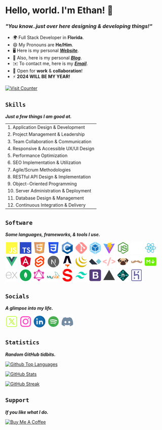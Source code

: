 # Hello, world. I'm Ethan! 👋

### **_"You know..just over here designing & developing things!"_**

- 🌍 Full Stack Developer in **Florida**.
- 😄 My Pronouns are **He/Him**.
- 🖥️ Here is my personal **_[Website](https://www.egxworld.net)_**.
- 📝 Also, here is my personal **_[Blog](https://www.egxblog.net)_**.
- ✉️ To contact me, here is my **_[Email](mailto:egarrisxn@gmail.com)_**.
- 🤝 Open for **work** & **collaboration**!
- ⚡ **2024 WILL BE MY YEAR!**

[![Visit Counter](https://komarev.com/ghpvc/?username=egarrisxn&style=flat-square&color=blue)](https://www.github.com/egarrisxn)

## `Skills`

**_Just a few things I am good at._**

<table>
  <tr>
    <td>1. Application Design & Development</td>
  </tr>
  <tr>
    <td>2. Project Management & Leadership</td>
  </tr>
  <tr>
    <td>3. Team Collaboration & Communication</td>
  </tr>
  <tr>
    <td>4. Responsive & Accessible UX/UI Design</td>
  </tr>
  <tr>
    <td>5. Performance Optimization</td>
  </tr>
  <tr>
    <td>6. SEO Implementation & Utilization</td>
  </tr>
  <tr>
    <td>7. Agile/Scrum Methodologies</td>
  </tr>
  <tr>
    <td>8. RESTful API Design & Implementation</td>
  </tr>
  <tr>
    <td>9. Object-Oriented Programming</td>
  </tr>
  <tr>
    <td>10. Server Administration & Deployment</td>
  </tr>
  <tr>
    <td>11. Database Design & Management</td>
  </tr>
  <tr>
    <td>12. Continuous Integration & Delivery</td>
  </tr>
</table>

## `Software`

**_Some languages, frameworks, & tools I use._**

<a href="https://developer.mozilla.org/en-US/docs/Web/JavaScript" target="_blank" rel="noreferrer"><img src="https://raw.githubusercontent.com/egarrisxn/icons/main/skills/js.svg" width="40" height="40" alt="JavaScript" /></a>
<a href="https://www.typescriptlang.org/" target="_blank" rel="noreferrer"><img src="https://raw.githubusercontent.com/egarrisxn/icons/main/skills/ts.svg" width="40" height="40" alt="Typescript" /></a>
<a href="https://www.html.com/html5/" target="_blank" rel="noreferrer"><img src="https://raw.githubusercontent.com/egarrisxn/icons/main/skills/html5.svg" width="40" height="40" alt="Html5" /></a>
<a href="https://www.css3.com/" target="_blank" rel="noreferrer"> <img src="https://raw.githubusercontent.com/egarrisxn/icons/main/skills/css3.svg" width="40" height="40" alt="Css3" /></a>
<a href="https://www.cprogramming.com/" target="_blank" rel="noreferrer"><img src="https://raw.githubusercontent.com/egarrisxn/icons/main/skills/c.svg" width="40" height="40" alt="C" /></a>
<a href="https://www.git-scm.com/" target="_blank" rel="noreferrer"><img src="https://raw.githubusercontent.com/egarrisxn/icons/main/skills/git.svg" width="40" height="40" alt="Git" /></a>
<a href="https://webpack.js.org/" target="_blank" rel="noreferrer"><img src="https://raw.githubusercontent.com/egarrisxn/icons/main/skills/webpack.svg" width="40" height="40" alt="Webpack" /></a>
<a href="https://vitejs.dev/" target="_blank" rel="noreferrer"> <img src="https://raw.githubusercontent.com/EGARRISXN/icons/main/skills/vite.svg" alt="Vite" width="40" height="40"/></a>
<a href="https://www.nodejs.org/" target="_blank" rel="noreferrer"><img src="https://raw.githubusercontent.com/egarrisxn/icons/main/skills/nodejs.svg" width="40" height="40" alt="NodeJS" /></a>
<a href="https://www.deno.com/" target="_blank" rel="noreferrer"><img src="https://raw.githubusercontent.com/egarrisxn/icons/main/skills/deno.svg" width="40" height="40" alt="Deno" /></a>
<a href="https://www.reactjs.org/" target="_blank" rel="noreferrer"><img src="https://raw.githubusercontent.com/egarrisxn/icons/main/skills/react.svg" width="40" height="40" alt="React" /></a>
<a href="https://www.vuejs.org/" target="_blank" rel="noreferrer"><img src="https://raw.githubusercontent.com/egarrisxn/icons/main/skills/vue.svg" width="40" height="40" alt="Vue" /></a>
<a href="https://www.angular.org/" target="_blank" rel="noreferrer"><img src="https://raw.githubusercontent.com/egarrisxn/icons/main/skills/angular.svg" width="40" height="40" alt="Angular" /></a>
<a href="https://svelte.dev/" target="_blank" rel="noreferrer"> <img src="https://raw.githubusercontent.com/EGARRISXN/icons/main/skills/svelte.svg" alt="Svelte" width="40" height="40"/></a>
<a href="https://www.nextjs.org/" target="_blank" rel="noreferrer"><img src="https://raw.githubusercontent.com/egarrisxn/icons/main/skills/next.svg" width="40" height="40" alt="NextJS" /></a>
<a href="https://www.astro.build/" target="_blank" rel="noreferrer"> <img src="https://raw.githubusercontent.com/egarrisxn/icons/main/skills/astro.svg" width="40" height="40" alt="Astro" /></a>
<a href="https://www.jquery.com/" target="_blank" rel="noreferrer"> <img src="https://raw.githubusercontent.com/egarrisxn/icons/main/skills/jquery.svg" width="40" height="40" alt="jQuery" /></a>
<a href="https://alpinejs.dev/" target="_blank" rel="noreferrer"> <img src="https://raw.githubusercontent.com/egarrisxn/icons/main/skills/alpine.svg" width="40" height="40" alt="Alpinejs" /></a>
<a href="https://htmx.org/" target="_blank" rel="noreferrer"> <img src="https://raw.githubusercontent.com/egarrisxn/icons/main/skills/htmx.svg" width="40" height="40"  alt="HTMX" /></a>
<a href="https://pugjs.org/" target="_blank" rel="noreferrer"> <img src="https://raw.githubusercontent.com/egarrisxn/icons/main/skills/pug.svg" width="40" height="40"  alt="Pug" /></a>
<a href="https://handlebarsjs.com/" target="_blank" rel="noreferrer"> <img src="https://raw.githubusercontent.com/egarrisxn/icons/main/skills/handlebars.svg" width="40" height="40"  alt="Handlebars" /></a>
<a href="https://www.markdownguide.org/" target="_blank" rel="noreferrer"> <img src="https://raw.githubusercontent.com/egarrisxn/icons/main/skills/markdown.svg" width="40" height="40"  alt="Markdown" /></a>
<a href="https://www.expressjs.com/" target="_blank" rel="noreferrer"><img src="https://raw.githubusercontent.com/egarrisxn/icons/main/skills/express.svg" width="40" height="40" alt="Express" /></a>
<a href="https://www.mongodb.com/" target="_blank" rel="noreferrer"><img src="https://raw.githubusercontent.com/egarrisxn/icons/main/skills/mongodb.svg" width="40" height="40" alt="MongoDB" /></a>
<a href="https://www.graphql.org/" target="_blank" rel="noreferrer"><img src="https://raw.githubusercontent.com/egarrisxn/icons/main/skills/graphql.svg" width="40" height="40" alt="GraphQL" /></a>
<a href="https://www.mysql.com/" target="_blank" rel="noreferrer"><img src="https://raw.githubusercontent.com/egarrisxn/icons/main/skills/mysql.svg" width="40" height="40" alt="MySQL" /></a>
<a href="https://www.sanity.io/" target="_blank" rel="noreferrer"> <img src="https://raw.githubusercontent.com/EGARRISXN/icons/main/skills/sanity.svg" alt="Sanity" width="40" height="40"/></a>
<a href="https://www.tailwindcss.com/" target="_blank" rel="noreferrer"><img src="https://raw.githubusercontent.com/egarrisxn/icons/main/skills/tailwindcss.svg" width="40" height="40" alt="TailwindCSS" /></a>
<a href="https://www.getbootstrap.com/" target="_blank" rel="noreferrer"> <img src="https://raw.githubusercontent.com/egarrisxn/icons/main/skills/bootstrap.svg" width="40" height="40" alt="Bootstrap" /></a>
<a href="https://www.vercel.com/" target="_blank" rel="noreferrer"> <img src="https://raw.githubusercontent.com/egarrisxn/icons/main/skills/vercel.svg" width="40" height="40" alt="Vercel" /></a>
<a href="https://www.netlify.com/" target="_blank" rel="noreferrer"> <img src="https://raw.githubusercontent.com/EGARRISXN/icons/main/skills/netlify.svg" alt="Netlify" width="40" height="40"/></a>
<a href="https://www.heroku.com/" target="_blank" rel="noreferrer"> <img src="https://raw.githubusercontent.com/egarrisxn/icons/main/skills/heroku.svg" width="40" height="40" alt="Heroku" /></a>

## `Socials`

**_A glimpse into my life._**

<a href="https://www.x.com/eg_xo_" target="_blank" rel="noreferrer"><img src="https://raw.githubusercontent.com/egarrisxn/icons/main/socials/x.svg" width="40" height="40" alt="X" /></a>
<a href="https://www.instagram.com/eg___xo/" target="_blank" rel="noreferrer"><img src="https://raw.githubusercontent.com/egarrisxn/icons/main/socials/instagram.svg" width="40" height="40" alt="Instagram" /></a>
<a href="https://www.linkedin.com/in/ethan-gx/" target="_blank" rel="noreferrer"><img src="https://raw.githubusercontent.com/egarrisxn/icons/main/socials/linkedin.svg" width="40" height="40" alt="LinkedIn" /></a>
<a href="https://open.spotify.com/user/egarrisxn" target="_blank" rel="noreferrer"><img src="https://raw.githubusercontent.com/egarrisxn/icons/main/socials/spotify.svg" width="40" height="40" alt="Spotify" /></a>
<a href="https://www.discord.com/users/eg___xo" target="_blank" rel="noreferrer"><img src="https://raw.githubusercontent.com/egarrisxn/icons/main/socials/discord.svg" width="40" height="40" alt="Discord" /></a>

## `Statistics`

**_Random GitHub tidbits._**

[![Github Top Languages](https://github-readme-stats.vercel.app/api/top-langs?username=egarrisxn&show_icons=true&layout=compact&theme=vision-friendly-dark)](https://github.com/anuraghazra/github-readme-stats)

[![GitHub Stats](https://github-readme-stats.vercel.app/api?username=egarrisxn&show_icons=true&rank_icon=github&include_all_commits=true&layout=compact&theme=vision-friendly-dark)](https://github.com/anuraghazra/github-readme-stats)

[![GitHub Streak](https://streak-stats.demolab.com?user=egarrisxn&theme=vision-friendly-dark)](https://github.com/denvercoder1/github-readme-streak-stats)

## `Support`

**_If you like what I do._**

<a href="https://www.buymeacoffee.com/egarrisxn"><img src="https://cdn.buymeacoffee.com/buttons/v2/default-yellow.png" height="50" width="210" alt="Buy Me A Coffee" /></a>

